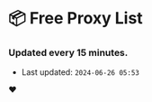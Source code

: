 # :package: Free Proxy List
### Updated every 15 minutes.

- Last updated: `2024-06-26 05:53`

:heart:
